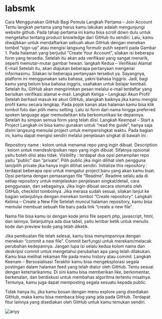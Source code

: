 # labsmk
Cara Menggunakan GitHub Bagi Pemula
Langkah Pertama – Join Account
Tentu langkah pertama yang harus kamu lakukan adalah mengunjungi website github. Pada tahap pertama ini kamu bisa scroll down dulu untuk mengetahui tentang product knowledge dari GitHub itu sendiri. Lalu, kamu diwajibkan untuk mendaftarkan sebuah akun GitHub dengan menekan tombol “sign-up” atau mengisi langsung formulir putih seperti pada Gambar 1.
Pada halaman yang berjudul “Create Your Account”, silakan isi beberapa form yang tersedia. Setelah itu akan ada verifikasi yang sangat menarik, seperti memutar-mutar gambar hewan.
langkah Kedua – Verifikasi Alamat E-mail
Setelah itu, akan diajukan beberapa pertanyaan mengenai informasimu. Silakan isi beberapa pertanyaan tersebut ya.
Sayangnya, platform ini menggunakan satu bahasa, yakni bahasa Inggris. Jadi, bagi kamu yang belum bisa bahasa inggris, usahakan untuk belajar kembali. Setelah itu, GitHub akan mengirimkan pesan melalui e-mail terdaftar yang berisikan verifikasi alamat e-mail.
Langkah Ketiga – Lengkapi Akun Profil
Setelah berhasil masuk ke akun GitHub, alangkah baiknya jika kamu mengisi profil kamu secara lengkap. Pada pojok kanan atas halaman kamu bisa klik tombol foto dan pilih menu setting. Lalu isi form dari nama hingga preferred spoken language agar memudahkan kita berkomunikasi ke depannya. Setelah itu simpan semua form yang telah diisi.
Langkah Keempat – Start a Project
Langkah ini bisa kamu gunakan untuk “read the guide”, hanya saja disini langsung memulai project untuk mempersingkat waktu.
Pada bagian ini, kamu dapat mengisi sendiri melalui penjelasan singkat di bawah ini :

Repository name : kolom untuk menamai repo yang ingin dibuat.
Description : kolom untuk mendeskripsikan repo yang ingin dibuat. Sifatnya opsional yaitu boleh diisi atau tidak.
Visibility : terdapat dua opsi penampilan repo yaitu “public” dan “private”. Pilih public jika ingin dilihat oleh pengguna lain/pilih private jika hanya ingin dilihat sendiri.
Initialize this repository : terdapat beberapa opsi untuk mengatur project baru yang akan kamu buat. Opsi pertama dengan pemasangan file “Readme”. Readme selalu ada di setiap repository untuk menjelaskan penjelasan singkat/detail, cara penggunaan, dan sebagainya. Jika ingin dibuat secara otomatis oleh GitHub, checklist tombolnya.
Jika merasa sudah sesuai, silakan lanjut ke bagian selanjutnya dengan menekan tombol “Create repository”.
Langkah Kelima – Create a New File
Setelah muncul halaman repository, kamu bisa memulai membuat sebuah file baru pada link “create a new file”.

Nama file bisa kamu isi dengan kode jenis file seperti php, javascript, html, dan lainnya. Selanjutnya ada dua tabel, yaitu lembar ketik untuk menulis kode dan preview kode yang telah diketik.

Jika pembuatan file telah selesai, kamu bisa menyimpannya dengan menekan “commit a new file”. Commit berfungsi untuk merekam/melacak perubahan kedepannya. Jangan lupa isi selalu kedua kolom nama dan deskripsi commit untuk mengetahui perubahan apa yang telah dilakukan. Kamu bisa melihat rekaman file pada menu history atau commit.
Langkah Keenam – Bersosialisasi
Terakhir kamu bisa mengeksplorasi segala postingan dalam halaman feed yang telah diatur oleh GitHub. Tentu sesuai dengan ketertarikanmu. Di sini kamu bisa memberikan like, berkomentar, berkenalan, dan berdiskusi untuk membahas algoritma tertentu misalnya. Tentunya, kamu juga dapat memposting segala sesuatu kepada public.

Tidak hanya itu, jika kamu bosan dengan menu explore yang disediakan GitHub, maka kamu bisa membaca blog yang ada pada GitHub. Terdapat fitur lainnya yang disediakan oleh GitHub untuk kamu temukan sendiri.

![anyy](https://github.com/anyy05/labsmk/assets/156059923/e9b0f476-6d75-4cea-9218-c01dcd148f98)
